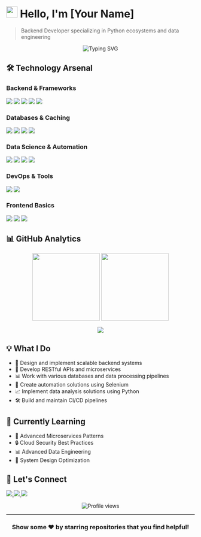 # <img src="https://media.giphy.com/media/hvRJCLFzcasrR4ia7z/giphy.gif" width="30px"> Hello, I'm [Your Name]

> Backend Developer specializing in Python ecosystems and data engineering

<div align="center">
  <img src="https://readme-typing-svg.herokuapp.com?font=Fira+Code&pause=1000&width=435&lines=Backend+Developer;Python+Expert;Data+Engineering+Enthusiast;API+Developer" alt="Typing SVG" />
</div>

## 🛠️ Technology Arsenal

### Backend & Frameworks
<p align="left">
  <img src="https://img.shields.io/badge/-Python-3776AB?style=for-the-badge&logo=Python&logoColor=white&labelColor=2C2C2C" />
  <img src="https://img.shields.io/badge/-Django-092E20?style=for-the-badge&logo=Django&logoColor=white&labelColor=2C2C2C" />
  <img src="https://img.shields.io/badge/-Flask-000000?style=for-the-badge&logo=Flask&logoColor=white&labelColor=2C2C2C" />
  <img src="https://img.shields.io/badge/-FastAPI-009688?style=for-the-badge&logo=FastAPI&logoColor=white&labelColor=2C2C2C" />
  <img src="https://img.shields.io/badge/-DRF-092E20?style=for-the-badge&logo=Django&logoColor=white&labelColor=2C2C2C" />
</p>

### Databases & Caching
<p align="left">
  <img src="https://img.shields.io/badge/-MySQL-4479A1?style=for-the-badge&logo=mysql&logoColor=white&labelColor=2C2C2C" />
  <img src="https://img.shields.io/badge/-PostgreSQL-336791?style=for-the-badge&logo=postgresql&logoColor=white&labelColor=2C2C2C" />
  <img src="https://img.shields.io/badge/-Redis-DC382D?style=for-the-badge&logo=redis&logoColor=white&labelColor=2C2C2C" />
  <img src="https://img.shields.io/badge/-MongoDB-47A248?style=for-the-badge&logo=mongodb&logoColor=white&labelColor=2C2C2C" />
</p>

### Data Science & Automation
<p align="left">
  <img src="https://img.shields.io/badge/-Pandas-150458?style=for-the-badge&logo=pandas&logoColor=white&labelColor=2C2C2C" />
  <img src="https://img.shields.io/badge/-Seaborn-7DB0BC?style=for-the-badge&logo=python&logoColor=white&labelColor=2C2C2C" />
  <img src="https://img.shields.io/badge/-Scikit--learn-F7931E?style=for-the-badge&logo=scikit-learn&logoColor=white&labelColor=2C2C2C" />
  <img src="https://img.shields.io/badge/-Selenium-43B02A?style=for-the-badge&logo=selenium&logoColor=white&labelColor=2C2C2C" />
</p>

### DevOps & Tools
<p align="left">
  <img src="https://img.shields.io/badge/-Linux-FCC624?style=for-the-badge&logo=linux&logoColor=white&labelColor=2C2C2C" />
  <img src="https://img.shields.io/badge/-Git-F05032?style=for-the-badge&logo=git&logoColor=white&labelColor=2C2C2C" />
</p>

### Frontend Basics
<p align="left">
  <img src="https://img.shields.io/badge/-JavaScript-F7DF1E?style=for-the-badge&logo=javascript&logoColor=white&labelColor=2C2C2C" />
  <img src="https://img.shields.io/badge/-HTML5-E34F26?style=for-the-badge&logo=html5&logoColor=white&labelColor=2C2C2C" />
  <img src="https://img.shields.io/badge/-CSS3-1572B6?style=for-the-badge&logo=css3&logoColor=white&labelColor=2C2C2C" />
</p>

## 📊 GitHub Analytics

<p align="center">
  <img height="180em" src="https://github-readme-stats.vercel.app/api?username=matintgp&show_icons=true&theme=radical&include_all_commits=true&count_private=true"/>
  <img height="180em" src="https://github-readme-stats.vercel.app/api/top-langs/?username=matintgp&layout=compact&langs_count=8&theme=radical"/>
</p>

<p align="center">
  <img src="https://github-profile-trophy.vercel.app/?username=matintgp&theme=radical&no-frame=false&no-bg=true&margin-w=4&row=1" />
</p>

## 💡 What I Do

- 🔨 Design and implement scalable backend systems
- 🎯 Develop RESTful APIs and microservices
- 📊 Work with various databases and data processing pipelines
- 🤖 Create automation solutions using Selenium
- 📈 Implement data analysis solutions using Python
- 🛠️ Build and maintain CI/CD pipelines

## 🌱 Currently Learning

- 🚀 Advanced Microservices Patterns
- 🔒 Cloud Security Best Practices
- 📊 Advanced Data Engineering
- 🎯 System Design Optimization

## 🤝 Let's Connect

<p align="left">
  <a href="https://linkedin.com/in/YOUR_USERNAME">
    <img src="https://img.shields.io/badge/-Connect_on_LinkedIn-0077B5?style=for-the-badge&logo=linkedin&logoColor=white"/>
  </a>
  <a href="mailto:your.email@example.com">
    <img src="https://img.shields.io/badge/-Email_Me-D14836?style=for-the-badge&logo=gmail&logoColor=white"/>
  </a>
  <a href="https://twitter.com/YOUR_USERNAME">
    <img src="https://img.shields.io/badge/-Follow_on_Twitter-1DA1F2?style=for-the-badge&logo=twitter&logoColor=white"/>
  </a>
</p>

<div align="center">
  <img src="https://komarev.com/ghpvc/?username=matintgp&label=Profile%20Views&color=0e75b6&style=flat" alt="Profile views" />
</div>

---

<div align="center">
  
  ### Show some ❤️ by starring repositories that you find helpful!
  
</div>
